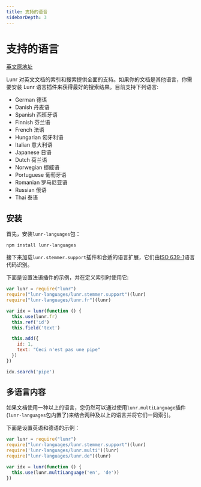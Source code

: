 ```yaml
---
title: 支持的语音
sidebarDepth: 3
---
```


# 支持的语言

[英文原地址](https://lunrjs.com/guides/language_support.html)

Lunr 对英文文档的索引和搜索提供全面的支持。如果你的文档是其他语言，你需要安装 Lunr 语言插件来获得最好的搜索结果。目前支持下列语言:

- German 德语
- Danish 丹麦语
- Spanish 西班牙语
- Finnish 芬兰语
- French 法语
- Hungarian 匈牙利语
- Italian 意大利语
- Japanese 日语
- Dutch 荷兰语
- Norwegian 挪威语
- Portuguese 葡萄牙语
- Romanian 罗马尼亚语
- Russian 俄语
- Thai 泰语

## 安装

首先，安装`lunr-languages`包：

```shell
npm install lunr-languages
```

接下来加载`lunr.stemmer.support`插件和合适的语言扩展，它们由[ISO 639-1](https://en.wikipedia.org/wiki/List_of_ISO_639-1_codes)语言代码识别。

下面是设置法语插件的示例，并在定义索引时使用它:

```js
var lunr = require("lunr")
require("lunr-languages/lunr.stemmer.support")(lunr)
require("lunr-languages/lunr.fr")(lunr)

var idx = lunr(function () {
  this.use(lunr.fr)
  this.ref('id')
  this.field('text')

  this.add({
    id: 1,
    text: "Ceci n'est pas une pipe"
  })
})

idx.search('pipe')
```

## 多语言内容

如果文档使用一种以上的语言，您仍然可以通过使用`lunr.multiLanguage`插件(`lunr-languages`包内置了)来结合两种及以上的语言并将它们一同索引。

下面是设置英语和德语的示例：

```js
var lunr = require("lunr")
require("lunr-languages/lunr.stemmer.support")(lunr)
require('lunr-languages/lunr.multi')(lunr)
require("lunr-languages/lunr.de")(lunr)

var idx = lunr(function () {
  this.use(lunr.multiLanguage('en', 'de'))
})
```